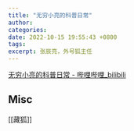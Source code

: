 ```yaml
---
title: "无穷小亮的科普日常"
author: 
categories: 
date: 2022-10-15 19:55:43 +0800
tags: 
excerpt: 张辰亮，外号狐主任
---
```





[无穷小亮的科普日常 - 哔哩哔哩_bilibili](https://space.bilibili.com/14804670)










## Misc

[[藏狐]]





